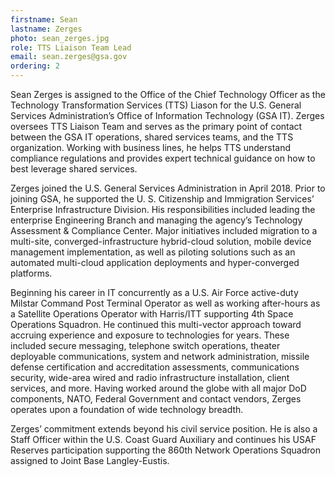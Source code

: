 ```yaml
---
firstname: Sean
lastname: Zerges
photo: sean_zerges.jpg
role: TTS Liaison Team Lead
email: sean.zerges@gsa.gov
ordering: 2
---
```

Sean Zerges is assigned to the Office of the Chief Technology Officer as the Technology Transformation Services (TTS) Liason for the U.S. General Services Administration’s Office of Information Technology (GSA IT).  Zerges oversees TTS Liaison Team and serves as the primary point of contact between the GSA IT operations, shared services teams, and the TTS organization.  Working with business lines, he helps TTS understand compliance regulations and provides expert technical guidance on how to best leverage shared services.

Zerges joined the U.S. General Services Administration in April 2018. Prior to joining GSA, he supported the U. S. Citizenship and Immigration Services’ Enterprise Infrastructure Division.  His responsibilities included leading the enterprise Engineering Branch and managing the agency’s Technology Assessment & Compliance Center.  Major initiatives included migration to a multi-site, converged-infrastructure hybrid-cloud solution, mobile device management implementation, as well as piloting solutions such as an automated multi-cloud application deployments and hyper-converged platforms.

Beginning his career in IT concurrently as a U.S. Air Force active-duty Milstar Command Post Terminal Operator as well as working after-hours as a Satellite Operations Operator with Harris/ITT supporting 4th Space Operations Squadron.  He continued this multi-vector approach toward accruing experience and exposure to technologies for years.  These included secure messaging, telephone switch operations, theater deployable communications, system and network administration, missile defense certification and accreditation assessments, communications security, wide-area wired and radio infrastructure installation, client services, and more.  Having worked around the globe with all major DoD components, NATO, Federal Government and contact vendors, Zerges operates upon a foundation of wide technology breadth.  

Zerges’ commitment extends beyond his civil service position.  He is also a Staff Officer within the U.S. Coast Guard Auxiliary and continues his USAF Reserves participation supporting the 860th Network Operations Squadron assigned to Joint Base Langley-Eustis.
